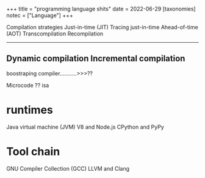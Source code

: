 +++
title = "programming language shits"
date = 2022-06-29
[taxonomies]
notec = ["Language"]
+++


Compilation strategies
Just-in-time (JIT)
Tracing just-in-time
Ahead-of-time (AOT)
Transcompilation
Recompilation

---------------------
Dynamic compilation
Incremental compilation
---------------------


boostraping compiler...........>>>??



Microcode ?? isa 



# runtimes
Java virtual machine (JVM)
V8 and Node.js
CPython and PyPy


# Tool chain
GNU Compiler Collection (GCC)
LLVM and Clang



